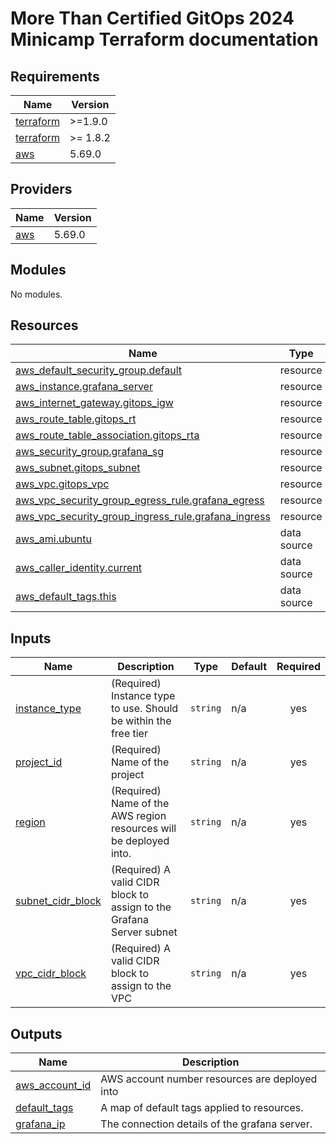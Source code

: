 # More Than Certified GitOps 2024 Minicamp Terraform documentation

<!-- BEGIN_TF_DOCS -->
## Requirements

| Name | Version |
|------|---------|
| <a name="requirement_terraform"></a> [terraform](#requirement\_terraform) | >=1.9.0 |
| <a name="requirement_terraform"></a> [terraform](#requirement\_terraform) | >= 1.8.2 |
| <a name="requirement_aws"></a> [aws](#requirement\_aws) | 5.69.0 |

## Providers

| Name | Version |
|------|---------|
| <a name="provider_aws"></a> [aws](#provider\_aws) | 5.69.0 |

## Modules

No modules.

## Resources

| Name | Type |
|------|------|
| [aws_default_security_group.default](https://registry.terraform.io/providers/hashicorp/aws/5.69.0/docs/resources/default_security_group) | resource |
| [aws_instance.grafana_server](https://registry.terraform.io/providers/hashicorp/aws/5.69.0/docs/resources/instance) | resource |
| [aws_internet_gateway.gitops_igw](https://registry.terraform.io/providers/hashicorp/aws/5.69.0/docs/resources/internet_gateway) | resource |
| [aws_route_table.gitops_rt](https://registry.terraform.io/providers/hashicorp/aws/5.69.0/docs/resources/route_table) | resource |
| [aws_route_table_association.gitops_rta](https://registry.terraform.io/providers/hashicorp/aws/5.69.0/docs/resources/route_table_association) | resource |
| [aws_security_group.grafana_sg](https://registry.terraform.io/providers/hashicorp/aws/5.69.0/docs/resources/security_group) | resource |
| [aws_subnet.gitops_subnet](https://registry.terraform.io/providers/hashicorp/aws/5.69.0/docs/resources/subnet) | resource |
| [aws_vpc.gitops_vpc](https://registry.terraform.io/providers/hashicorp/aws/5.69.0/docs/resources/vpc) | resource |
| [aws_vpc_security_group_egress_rule.grafana_egress](https://registry.terraform.io/providers/hashicorp/aws/5.69.0/docs/resources/vpc_security_group_egress_rule) | resource |
| [aws_vpc_security_group_ingress_rule.grafana_ingress](https://registry.terraform.io/providers/hashicorp/aws/5.69.0/docs/resources/vpc_security_group_ingress_rule) | resource |
| [aws_ami.ubuntu](https://registry.terraform.io/providers/hashicorp/aws/5.69.0/docs/data-sources/ami) | data source |
| [aws_caller_identity.current](https://registry.terraform.io/providers/hashicorp/aws/5.69.0/docs/data-sources/caller_identity) | data source |
| [aws_default_tags.this](https://registry.terraform.io/providers/hashicorp/aws/5.69.0/docs/data-sources/default_tags) | data source |

## Inputs

| Name | Description | Type | Default | Required |
|------|-------------|------|---------|:--------:|
| <a name="input_instance_type"></a> [instance\_type](#input\_instance\_type) | (Required) Instance type to use. Should be within the free tier | `string` | n/a | yes |
| <a name="input_project_id"></a> [project\_id](#input\_project\_id) | (Required) Name of the project | `string` | n/a | yes |
| <a name="input_region"></a> [region](#input\_region) | (Required) Name of the AWS region resources will be deployed into. | `string` | n/a | yes |
| <a name="input_subnet_cidr_block"></a> [subnet\_cidr\_block](#input\_subnet\_cidr\_block) | (Required) A valid CIDR block to assign to the Grafana Server subnet | `string` | n/a | yes |
| <a name="input_vpc_cidr_block"></a> [vpc\_cidr\_block](#input\_vpc\_cidr\_block) | (Required) A valid CIDR block to assign to the VPC | `string` | n/a | yes |

## Outputs

| Name | Description |
|------|-------------|
| <a name="output_aws_account_id"></a> [aws\_account\_id](#output\_aws\_account\_id) | AWS account number resources are deployed into |
| <a name="output_default_tags"></a> [default\_tags](#output\_default\_tags) | A map of default tags applied to resources. |
| <a name="output_grafana_ip"></a> [grafana\_ip](#output\_grafana\_ip) | The connection details of the grafana server. |
<!-- END_TF_DOCS -->
